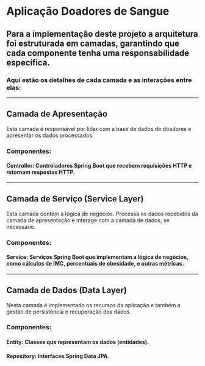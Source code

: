 # Aplicação Doadores de Sangue

## Para a implementação deste projeto a arquitetura foi estruturada em camadas, garantindo que cada componente tenha uma responsabilidade específica.

### Aqui estão os detalhes de cada camada e as interações entre elas:
***
## Camada de Apresentação
Esta camada é responsável por lidar com a base de dados de doadores e apresentar os dados processados.
### Componentes:
#### Controller: Controladores Spring Boot que recebem requisições HTTP e retornam respostas HTTP.
***
## Camada de Serviço (Service Layer)
Esta camada contém a lógica de negócios. Processa os dados recebidos da camada de apresentação e interage com a camada de dados, se necessário.
### Componentes:
#### Service: Serviços Spring Boot que implementam a lógica de negócios, como cálculos de IMC, percentuais de obesidade, e outras métricas.
***
## Camada de Dados (Data Layer)
Nesta camada é implementado os recursos da aplicação e também a gestão de persistência e recuperação dos dados.
### Componentes:
#### Entity: Classes que representam os dados (entidades).
#### Repository: Interfaces Spring Data JPA.